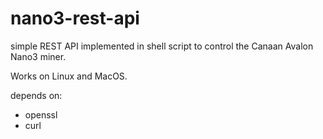 # nano3-rest-api
simple REST API implemented in shell script to control the Canaan Avalon Nano3 miner.

Works on Linux and MacOS.

depends on:
* openssl
* curl

